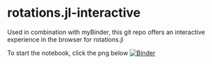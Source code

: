 # rotations.jl-interactive

Used in combination with myBinder, this git repo offers an interactive experience in the browser for rotations.jl 

To start the notebook, click the png below
[![Binder](https://mybinder.org/badge_logo.svg)](https://mybinder.org/v2/gh/GijsVliegen/rotations.jl-interactive/HEAD)

